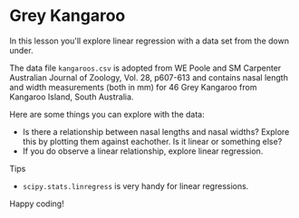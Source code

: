 # Grey Kangaroo
In this lesson you'll explore linear regression with a data set from the down under. 

The data file ```kangaroos.csv``` is adopted from WE Poole and SM Carpenter Australian Journal of Zoology, Vol. 28, p607-613 and contains nasal length and width measurements (both in mm) for 46 Grey Kangaroo from Kangaroo Island, South Australia.

Here are some things you can explore with the data: 
* Is there a relationship between nasal lengths and nasal widths? Explore this by plotting them against eachother. Is it linear or something else? 
* If you do observe a linear relationship, explore linear regression. 

Tips
* ```scipy.stats.linregress``` is very handy for linear regressions. 

Happy coding!
